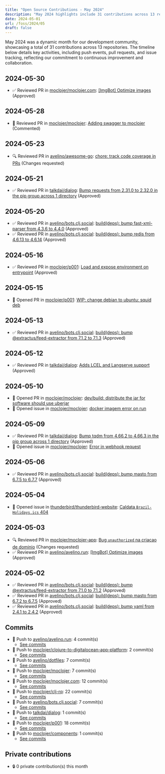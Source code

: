 ```yaml
---
title: "Open Source Contributions - May 2024"
description: "May 2024 highlights include 31 contributions across 13 repositories, with significant pushes and active pull request reviews driving project progress."
date: 2024-05-01
url: /foss/2024/05
draft: false
---
```


May 2024 was a dynamic month for our development community, showcasing a total of 31 contributions across 13 repositories. The timeline below details key activities, including push events, pull requests, and issue tracking, reflecting our commitment to continuous improvement and collaboration.

## 2024-05-30

- ✅ Reviewed PR in [moclojer/moclojer.com](https://github.com/moclojer/moclojer.com): [[ImgBot] Optimize images](https://github.com/moclojer/moclojer.com/pull/4#pullrequestreview-2088654013) (Approved)

## 2024-05-28

- 💬 Reviewed PR in [moclojer/moclojer](https://github.com/moclojer/moclojer): [Adding swagger to moclojer](https://github.com/moclojer/moclojer/pull/262#pullrequestreview-2081628324) (Commented)

## 2024-05-23

- 🔍 Reviewed PR in [avelino/awesome-go](https://github.com/avelino/awesome-go): [chore: track code coverage in PRs](https://github.com/avelino/awesome-go/pull/5312#pullrequestreview-2073078087) (Changes requested)

## 2024-05-21

- ✅ Reviewed PR in [talkdai/dialog](https://github.com/talkdai/dialog): [Bump requests from 2.31.0 to 2.32.0 in the pip group across 1 directory](https://github.com/talkdai/dialog/pull/192#pullrequestreview-2068143090) (Approved)

## 2024-05-20

- ✅ Reviewed PR in [avelino/bots.clj.social](https://github.com/avelino/bots.clj.social): [build(deps): bump fast-xml-parser from 4.3.6 to 4.4.0](https://github.com/avelino/bots.clj.social/pull/130#pullrequestreview-2065764557) (Approved)
- ✅ Reviewed PR in [avelino/bots.clj.social](https://github.com/avelino/bots.clj.social): [build(deps): bump redis from 4.6.13 to 4.6.14](https://github.com/avelino/bots.clj.social/pull/131#pullrequestreview-2065753524) (Approved)

## 2024-05-16

- ✅ Reviewed PR in [moclojer/p001](https://github.com/moclojer/p001): [Load and expose environment on entrypoint](https://github.com/moclojer/p001/pull/2#pullrequestreview-2060889340) (Approved)

## 2024-05-15

- 🔀 Opened PR in [moclojer/p001](https://github.com/moclojer/p001): [WIP: change debian to ubuntu: squid deb](https://github.com/moclojer/p001/pull/1)

## 2024-05-13

- ✅ Reviewed PR in [avelino/bots.clj.social](https://github.com/avelino/bots.clj.social): [build(deps): bump @extractus/feed-extractor from 7.1.2 to 7.1.3](https://github.com/avelino/bots.clj.social/pull/129#pullrequestreview-2052177862) (Approved)

## 2024-05-12

- ✅ Reviewed PR in [talkdai/dialog](https://github.com/talkdai/dialog): [Adds LCEL and Langserve support ](https://github.com/talkdai/dialog/pull/185#pullrequestreview-2051456736) (Approved)

## 2024-05-10

- 🔀 Opened PR in [moclojer/moclojer](https://github.com/moclojer/moclojer): [dev/build: distribute the jar for software should use uberjar](https://github.com/moclojer/moclojer/pull/260)
- 🐛 Opened issue in [moclojer/moclojer](https://github.com/moclojer/moclojer): [docker imagem error on run ](https://github.com/moclojer/moclojer/issues/259)

## 2024-05-09

- ✅ Reviewed PR in [talkdai/dialog](https://github.com/talkdai/dialog): [Bump tqdm from 4.66.2 to 4.66.3 in the pip group across 1 directory](https://github.com/talkdai/dialog/pull/184#pullrequestreview-2048146522) (Approved)
- 🐛 Opened issue in [moclojer/moclojer](https://github.com/moclojer/moclojer): [Error in webhook request](https://github.com/moclojer/moclojer/issues/258)

## 2024-05-06

- ✅ Reviewed PR in [avelino/bots.clj.social](https://github.com/avelino/bots.clj.social): [build(deps): bump masto from 6.7.5 to 6.7.7](https://github.com/avelino/bots.clj.social/pull/128#pullrequestreview-2040455564) (Approved)

## 2024-05-04

- 🐛 Opened issue in [thunderbird/thunderbird-website](https://github.com/thunderbird/thunderbird-website): [Caldata `Brazil-Holidays.ics` 404](https://github.com/thunderbird/thunderbird-website/issues/572)

## 2024-05-03

- 🔍 Reviewed PR in [moclojer/moclojer-app](https://github.com/moclojer/moclojer-app): [Bug `unauthorized` na criacao de dominio](https://github.com/moclojer/moclojer-app/pull/294#pullrequestreview-2038686007) (Changes requested)
- ✅ Reviewed PR in [avelino/avelino.run](https://github.com/avelino/avelino.run): [[ImgBot] Optimize images](https://github.com/avelino/avelino.run/pull/53#pullrequestreview-2037970925) (Approved)

## 2024-05-02

- ✅ Reviewed PR in [avelino/bots.clj.social](https://github.com/avelino/bots.clj.social): [build(deps): bump @extractus/feed-extractor from 7.1.0 to 7.1.2](https://github.com/avelino/bots.clj.social/pull/127#pullrequestreview-2035599580) (Approved)
- ✅ Reviewed PR in [avelino/bots.clj.social](https://github.com/avelino/bots.clj.social): [build(deps): bump masto from 6.7.2 to 6.7.5](https://github.com/avelino/bots.clj.social/pull/126#pullrequestreview-2035598828) (Approved)
- ✅ Reviewed PR in [avelino/bots.clj.social](https://github.com/avelino/bots.clj.social): [build(deps): bump yaml from 2.4.1 to 2.4.2](https://github.com/avelino/bots.clj.social/pull/125#pullrequestreview-2035598085) (Approved)

## Commits

- 🔨 Push to [avelino/avelino.run](https://github.com/avelino/avelino.run): 4 commit(s)
  - [See commits](https://github.com/avelino/avelino.run/commits?author=avelino&since=2024-05-01T00:00:00Z&until=2024-05-31T23:59:59Z)
- 🔨 Push to [moclojer/clojure-to-digitalocean-app-platform](https://github.com/moclojer/clojure-to-digitalocean-app-platform): 2 commit(s)
  - [See commits](https://github.com/moclojer/clojure-to-digitalocean-app-platform/commits?author=avelino&since=2024-05-01T00:00:00Z&until=2024-05-31T23:59:59Z)
- 🔨 Push to [avelino/dotfiles](https://github.com/avelino/dotfiles): 7 commit(s)
  - [See commits](https://github.com/avelino/dotfiles/commits?author=avelino&since=2024-05-01T00:00:00Z&until=2024-05-31T23:59:59Z)
- 🔨 Push to [moclojer/moclojer](https://github.com/moclojer/moclojer): 7 commit(s)
  - [See commits](https://github.com/moclojer/moclojer/commits?author=avelino&since=2024-05-01T00:00:00Z&until=2024-05-31T23:59:59Z)
- 🔨 Push to [moclojer/moclojer.com](https://github.com/moclojer/moclojer.com): 12 commit(s)
  - [See commits](https://github.com/moclojer/moclojer.com/commits?author=avelino&since=2024-05-01T00:00:00Z&until=2024-05-31T23:59:59Z)
- 🔨 Push to [moclojer/clj-rq](https://github.com/moclojer/clj-rq): 22 commit(s)
  - [See commits](https://github.com/moclojer/clj-rq/commits?author=avelino&since=2024-05-01T00:00:00Z&until=2024-05-31T23:59:59Z)
- 🔨 Push to [avelino/bots.clj.social](https://github.com/avelino/bots.clj.social): 7 commit(s)
  - [See commits](https://github.com/avelino/bots.clj.social/commits?author=avelino&since=2024-05-01T00:00:00Z&until=2024-05-31T23:59:59Z)
- 🔨 Push to [talkdai/dialog](https://github.com/talkdai/dialog): 1 commit(s)
  - [See commits](https://github.com/talkdai/dialog/commits?author=avelino&since=2024-05-01T00:00:00Z&until=2024-05-31T23:59:59Z)
- 🔨 Push to [moclojer/p001](https://github.com/moclojer/p001): 18 commit(s)
  - [See commits](https://github.com/moclojer/p001/commits?author=avelino&since=2024-05-01T00:00:00Z&until=2024-05-31T23:59:59Z)
- 🔨 Push to [moclojer/components](https://github.com/moclojer/components): 1 commit(s)
  - [See commits](https://github.com/moclojer/components/commits?author=avelino&since=2024-05-01T00:00:00Z&until=2024-05-31T23:59:59Z)

## Private contributions

- 🔒 0 private contribution(s) this month

